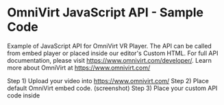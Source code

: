 # OmniVirt JavaScript API - Sample Code
Example of JavaScript API for OmniVirt VR Player. The API can be called from embed player or placed inside our editor's Custom HTML. For full API documentation, please visit https://www.omnivirt.com/developer/. Learn more about OmniVirt at https://www.omnivirt.com/

Step 1) Upload your video into https://www.omnivirt.com/
Step 2) Place default OmniVirt embed code. (screenshot)
Step 3) Place your custom API code inside <script> tag below default OmniVirt embed code
